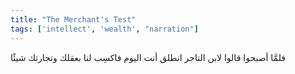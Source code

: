 ```yaml
---
title: "The Merchant's Test"
tags: ['intellect', 'wealth', "narration"]
---
```


 فلمَّا أصبحوا قالوا لابن التاجر انطلق أنت اليوم فاكسِب لنا بعقلك وتجارتك شيئًا
